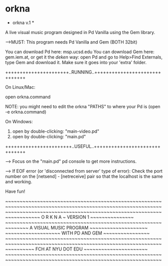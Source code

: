 # orkna
* orkna v.1 *

A live visual music program designed in Pd Vanilla using the Gem library. 

-->MUST: This program needs Pd Vanilla and Gem (BOTH 32bit)

You can download Pd here: msp.ucsd.edu
You can download Gem here: gem.iem.at, or get it the *deken* way: open Pd and go to Help>Find Externals, type Gem and download it. Make sure it goes into your 'extra' folder.

++++++++++++++++++++++..RUNNING..++++++++++++++++++++++++++++++

On Linux/Mac: 

open orkna.command

NOTE: you might need to edit the orkna "PATHS" to where your Pd is (open -e orkna.command)

On Windows:

1. open by double-clicking: "main-video.pd" 
2. open by double-clicking: "main.pd"

+++++++++++++++++++++++..USEFUL..++++++++++++++++++++++++++++++

--> Focus on the "main.pd" pd console to get more instructions.

--> If EOF error (or 'disconnected from server' type of error):
Check the port number on the [netsend] - [netreceive] pair so that the localhost is the same and working.

Have fun!

*~~~~~~~~~~~~~~~~~~~~~~~~~~~~~~~~~~~~~~~~~~~~~~~~~~~~~~*
*~~~~~~~~~~~~~~~~~~~~~~~~~~~~~~~~~~~~~~~~~~~~~~~~~~~~~~*
*~~~~~~~~~~~~~~~~~~~~~~~~~~~~~~~~~~~~~~~~~~~~~~~~~~~~~~*
*~~~~~~~~~~~~* O R K N A *~* VERSION 1 *~~~~~~~~~~~~~~~*
*~~~~~~~~~~~~~~~~~~~~~~~~~~~~~~~~~~~~~~~~~~~~~~~~~~~~~~*
*~~~~~~~~* A VISUAL MUSIC PROGRAM *~~~~~~~~~~~~~~~~~~~~*
*~~~~~~~~~~~~~~~~~~~* WITH PD AND GEM *~~~~~~~~~~~~~~~~*
*~~~~~~~~~~~~~~~~~~~~~~~~~~~~~~~~~~~~~~~~~~~~~~~~~~~~~~*
*~~~~~~~~~~~~~~~~~~~~~~~~~~~~~~~~~~~~~~~~~~~~~~~~~~~~~~*
*~~~~~~~~~~* FCH AT NYU DOT EDU *~~~~~~~~~~~~~~~~~~~~~~*
*~~~~~~~~~~~~~~~~~~~~~~~~~~~~~~~~~~~~~~~~~~~~~~~~~~~~~~*
*~~~~~~~~~~~~~~~~~~~~~~~~~~~~~~~~~~~~~~~~~~~~~~~~~~~~~~*
